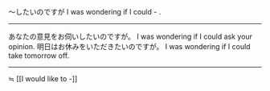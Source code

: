 ～したいのですが
I was wondering if I could - .

---
あなたの意見をお伺いしたいのですが。
I was wondering if I could ask your opinion.
明日はお休みをいただきたいのですが。
I was wondering if I could take tomorrow off.

---
≒ [[I would like to -]] 
